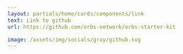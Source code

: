 ```yaml
---
layout: partials/home/cards/components/link
text: Link to github
url: https://github.com/orbs-network/orbs-starter-kit

image: /assets/img/socials/gray/github.svg
---
```

